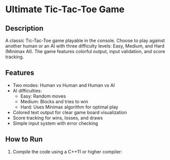 # Ultimate Tic-Tac-Toe Game

## Description
A classic Tic-Tac-Toe game playable in the console. Choose to play against another human or an AI with three difficulty levels: Easy, Medium, and Hard (Minimax AI). The game features colorful output, input validation, and score tracking.

## Features
- Two modes: Human vs Human and Human vs AI
- AI difficulties:
  - Easy: Random moves
  - Medium: Blocks and tries to win
  - Hard: Uses Minimax algorithm for optimal play
- Colored text output for clear game board visualization
- Score tracking for wins, losses, and draws
- Simple input system with error checking

## How to Run
1. Compile the code using a C++11 or higher compiler:
